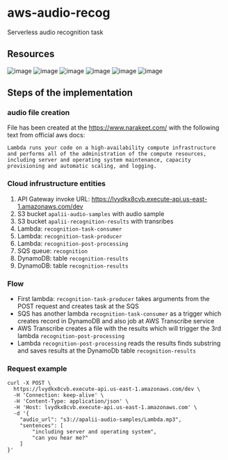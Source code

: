 # aws-audio-recog

Serverless audio recognition task

## Resources
![image](https://github.com/apalii/aws-audio-recog/assets/8919200/8930a554-aa33-4d17-82fe-b2426f2f0274)
![image](https://github.com/apalii/aws-audio-recog/assets/8919200/04aed209-c1e5-4656-94a9-e3de0b04c459)
![image](https://github.com/apalii/aws-audio-recog/assets/8919200/d15846be-fb7d-4ee9-a0cb-82a46a5af46e)
![image](https://github.com/apalii/aws-audio-recog/assets/8919200/dc7a8cf7-4f43-4b58-8b89-d1851330a296)
![image](https://github.com/apalii/aws-audio-recog/assets/8919200/5538e190-74c0-491a-b7e9-680a96276483)
![image](https://github.com/apalii/aws-audio-recog/assets/8919200/de9ffa01-dcae-40dd-b174-6554283a9d9b)

## Steps of the implementation

### audio file creation
File has been created at the https://www.narakeet.com/ with the following text from official aws docs:

```
Lambda runs your code on a high-availability compute infrastructure and performs all of the administration of the compute resources, including server and operating system maintenance, capacity provisioning and automatic scaling, and logging.
```
### Cloud infrustructure entities

1) API Gateway invoke URL: https://lvydkx8cvb.execute-api.us-east-1.amazonaws.com/dev
2) S3 bucket `apalii-audio-samples` with audio sample
3) S3 bucket `apalii-recognition-results` with transribes
5) Lambda: `recognition-task-consumer`
6) Lambda: `recognition-task-producer`
7) Lambda: `recognition-post-processing`
8) SQS queue: `recognition`
9) DynamoDB: table `recognition-results`
10) DynamoDB: table `recognition-results`

### Flow
 - First lambda: `recognition-task-producer` takes arguments from the POST request and creates task at the SQS
 - SQS has another lambda `recognition-task-consumer` as a trigger which creates record in DynamoDB and also job at AWS Transcribe service
 - AWS Transcribe creates a file with the results which will trigger the 3rd lambda `recognition-post-processing`
 - Lambda `recognition-post-processing` reads the results finds substring and saves results at the DynamoDb table `recognition-results`

### Request example

```
curl -X POST \
  https://lvydkx8cvb.execute-api.us-east-1.amazonaws.com/dev \
  -H 'Connection: keep-alive' \
  -H 'Content-Type: application/json' \
  -H 'Host: lvydkx8cvb.execute-api.us-east-1.amazonaws.com' \
  -d '{
    "audio_url": "s3://apalii-audio-samples/Lambda.mp3",
    "sentences": [
        "including server and operating system",
        "can you hear me?"
    ]
}'
```